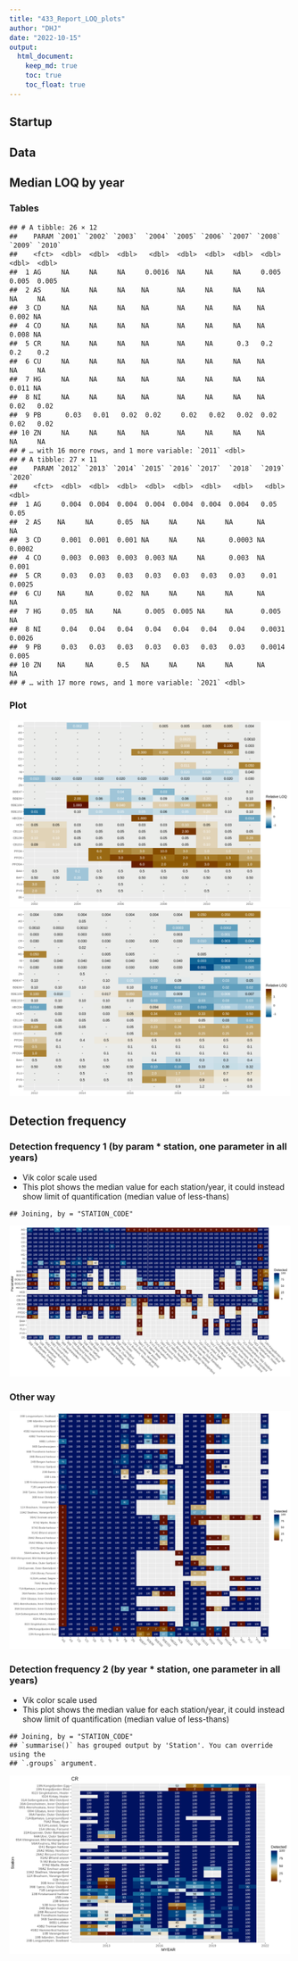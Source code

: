 ```yaml
---
title: "433_Report_LOQ_plots"
author: "DHJ"
date: "2022-10-15"
output: 
  html_document:
    keep_md: true
    toc: true
    toc_float: true
---
```


## Startup  




## Data    




## Median LOQ by year


### Tables  

```
## # A tibble: 26 × 12
##    PARAM `2001` `2002` `2003`  `2004` `2005` `2006` `2007` `2008` `2009` `2010`
##    <fct>  <dbl>  <dbl>  <dbl>   <dbl>  <dbl>  <dbl>  <dbl>  <dbl>  <dbl>  <dbl>
##  1 AG     NA     NA     NA     0.0016  NA     NA     NA     0.005  0.005  0.005
##  2 AS     NA     NA     NA    NA       NA     NA     NA    NA     NA     NA    
##  3 CD     NA     NA     NA    NA       NA     NA     NA    NA      0.002 NA    
##  4 CO     NA     NA     NA    NA       NA     NA     NA    NA      0.008 NA    
##  5 CR     NA     NA     NA    NA       NA     NA      0.3   0.2    0.2    0.2  
##  6 CU     NA     NA     NA    NA       NA     NA     NA    NA     NA     NA    
##  7 HG     NA     NA     NA    NA       NA     NA     NA    NA      0.011 NA    
##  8 NI     NA     NA     NA    NA       NA     NA     NA    NA      0.02   0.02 
##  9 PB      0.03   0.01   0.02  0.02     0.02   0.02   0.02  0.02   0.02   0.02 
## 10 ZN     NA     NA     NA    NA       NA     NA     NA    NA     NA     NA    
## # … with 16 more rows, and 1 more variable: `2011` <dbl>
## # A tibble: 27 × 11
##    PARAM `2012` `2013` `2014` `2015` `2016` `2017`  `2018`  `2019`  `2020`
##    <fct>  <dbl>  <dbl>  <dbl>  <dbl>  <dbl>  <dbl>   <dbl>   <dbl>   <dbl>
##  1 AG     0.004  0.004  0.004  0.004  0.004  0.004  0.004   0.05    0.05  
##  2 AS    NA     NA      0.05  NA     NA     NA     NA      NA      NA     
##  3 CD     0.001  0.001  0.001 NA     NA     NA      0.0003 NA       0.0002
##  4 CO     0.003  0.003  0.003  0.003 NA     NA      0.003  NA       0.001 
##  5 CR     0.03   0.03   0.03   0.03   0.03   0.03   0.03    0.01    0.0025
##  6 CU    NA     NA      0.02  NA     NA     NA     NA      NA      NA     
##  7 HG     0.05  NA     NA      0.005  0.005 NA     NA       0.005  NA     
##  8 NI     0.04   0.04   0.04   0.04   0.04   0.04   0.04    0.0031  0.0026
##  9 PB     0.03   0.03   0.03   0.03   0.03   0.03   0.03    0.0014  0.005 
## 10 ZN    NA     NA      0.5   NA     NA     NA     NA      NA      NA     
## # … with 17 more rows, and 1 more variable: `2021` <dbl>
```


### Plot  
![](433_Report_LOQ_plots_files/figure-html/unnamed-chunk-3-1.png)<!-- -->![](433_Report_LOQ_plots_files/figure-html/unnamed-chunk-3-2.png)<!-- -->


## Detection frequency


### Detection frequency 1 (by param * station, one parameter in all years)  

* Vik color scale used  
* This plot shows the median value for each station/year, it could instead show limit of quantification (median value of less-thans)  


```
## Joining, by = "STATION_CODE"
```

![](433_Report_LOQ_plots_files/figure-html/unnamed-chunk-4-1.png)<!-- -->
### Other way  
![](433_Report_LOQ_plots_files/figure-html/unnamed-chunk-5-1.png)<!-- -->


### Detection frequency 2 (by year * station, one parameter in all years)  

* Vik color scale used  
* This plot shows the median value for each station/year, it could instead show limit of quantification (median value of less-thans)  


```
## Joining, by = "STATION_CODE"
## `summarise()` has grouped output by 'Station'. You can override using the
## `.groups` argument.
```

![](433_Report_LOQ_plots_files/figure-html/unnamed-chunk-6-1.png)<!-- -->
